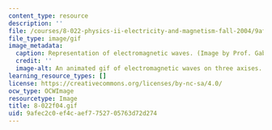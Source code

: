 ```yaml
---
content_type: resource
description: ''
file: /courses/8-022-physics-ii-electricity-and-magnetism-fall-2004/9afec2c0ef4caef7752705763d72d274_8-022f04.gif
file_type: image/gif
image_metadata:
  caption: Representation of electromagnetic waves. (Image by Prof. Gabriella Sciolla.)
  credit: ''
  image-alt: An animated gif of electromagnetic waves on three axises.
learning_resource_types: []
license: https://creativecommons.org/licenses/by-nc-sa/4.0/
ocw_type: OCWImage
resourcetype: Image
title: 8-022f04.gif
uid: 9afec2c0-ef4c-aef7-7527-05763d72d274
---
```

